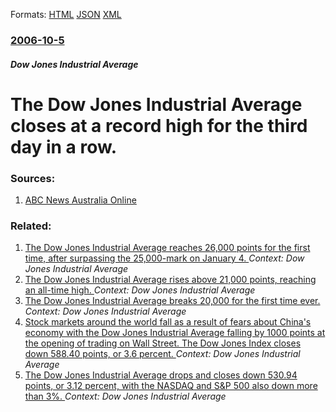 
Formats: [HTML](/news/2006/10/5/the-dow-jones-industrial-average-closes-at-a-record-high-for-the-third-day-in-a-row.html)  [JSON](/news/2006/10/5/the-dow-jones-industrial-average-closes-at-a-record-high-for-the-third-day-in-a-row.json)  [XML](/news/2006/10/5/the-dow-jones-industrial-average-closes-at-a-record-high-for-the-third-day-in-a-row.xml)  

### [2006-10-5](/news/2006/10/5/index.md)

##### Dow Jones Industrial Average
#  The Dow Jones Industrial Average closes at a record high for the third day in a row. 




### Sources:

1. [ABC News Australia Online](http://www.abc.net.au/news/newsitems/200610/s1756737.htm)

### Related:

1. [The Dow Jones Industrial Average reaches 26,000 points for the first time, after surpassing the 25,000-mark on January 4. ](/news/2018/01/16/the-dow-jones-industrial-average-reaches-26-000-points-for-the-first-time-after-surpassing-the-25-000-mark-on-january-4.md) _Context: Dow Jones Industrial Average_
2. [The Dow Jones Industrial Average rises above 21,000 points, reaching an all-time high. ](/news/2017/03/1/the-dow-jones-industrial-average-rises-above-21-000-points-reaching-an-all-time-high.md) _Context: Dow Jones Industrial Average_
3. [The Dow Jones Industrial Average breaks 20,000 for the first time ever. ](/news/2017/01/25/the-dow-jones-industrial-average-breaks-20-000-for-the-first-time-ever.md) _Context: Dow Jones Industrial Average_
4. [Stock markets around the world fall as a result of fears about China's economy with the Dow Jones Industrial Average falling by 1000 points at the opening of trading on Wall Street. The Dow Jones Index closes down 588.40 points, or 3.6 percent. ](/news/2015/08/24/stock-markets-around-the-world-fall-as-a-result-of-fears-about-china-s-economy-with-the-dow-jones-industrial-average-falling-by-1000-points.md) _Context: Dow Jones Industrial Average_
5. [The Dow Jones Industrial Average drops and closes down 530.94 points, or 3.12 percent, with the NASDAQ and S&P 500 also down more than 3%. ](/news/2015/08/21/the-dow-jones-industrial-average-drops-and-closes-down-530-94-points-or-3-12-percent-with-the-nasdaq-and-s-p-500-also-down-more-than-3.md) _Context: Dow Jones Industrial Average_
